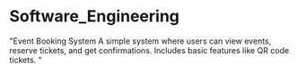 # Software_Engineering
"Event Booking System  A simple system where users can view events, reserve tickets, and get confirmations. Includes basic features like QR code tickets. "

